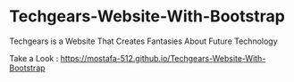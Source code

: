 # Techgears-Website-With-Bootstrap
Techgears is a Website That Creates Fantasies About Future Technology

Take a Look : https://mostafa-512.github.io/Techgears-Website-With-Bootstrap
